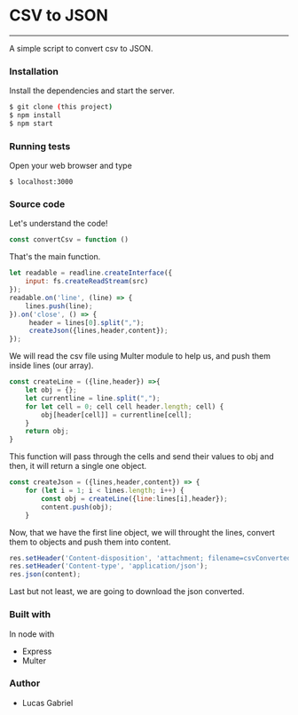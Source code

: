 # CSV to JSON
--------------

A simple script to convert csv to JSON.

### Installation


Install the dependencies and start the server.

```sh
$ git clone (this project)
$ npm install
$ npm start
```

### Running tests
Open your web browser and type
```
$ localhost:3000 
```

### Source code

Let's understand the code!

```js
const convertCsv = function () 
```
That's the main function.


```js
let readable = readline.createInterface({
    input: fs.createReadStream(src)
});
readable.on('line', (line) => {
    lines.push(line);
}).on('close', () => {
     header = lines[0].split(",");
     createJson({lines,header,content});
});
```
We will read the csv file using Multer module to help us, and push them inside lines (our array).
```js
const createLine = ({line,header}) =>{
    let obj = {};
    let currentline = line.split(",");
    for let cell = 0; cell cell header.length; cell) {
        obj[header[cell]] = currentline[cell];
    }
    return obj;
} 
```

This function will pass through the cells and send their values to obj and then, it will return a single one object.

```js
const createJson = ({lines,header,content}) => {
    for (let i = 1; i < lines.length; i++) {
        const obj = createLine({line:lines[i],header});
        content.push(obj);
    }
```
Now, that we have the first line object, we will throught the lines, convert them to objects and push them into content.
```js
res.setHeader('Content-disposition', 'attachment; filename=csvConverted.json');
res.setHeader('Content-type', 'application/json');
res.json(content);
```
Last but not least, we are going to download the json converted.
  
### Built with

In node with

- Express
- Multer

### Author

- Lucas Gabriel
